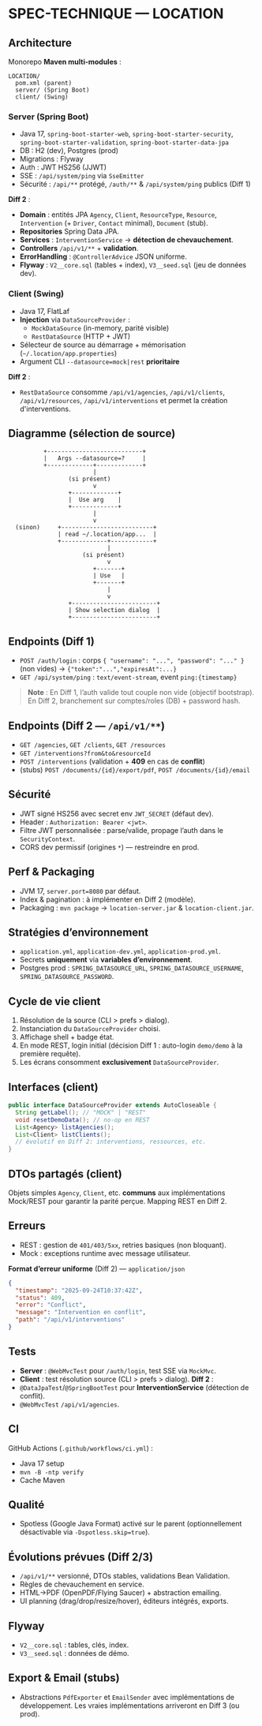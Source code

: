 # SPEC-TECHNIQUE — LOCATION

## Architecture
Monorepo **Maven multi-modules** :
```
LOCATION/
  pom.xml (parent)
  server/ (Spring Boot)
  client/ (Swing)
```

### Server (Spring Boot)
- Java 17, `spring-boot-starter-web`, `spring-boot-starter-security`, `spring-boot-starter-validation`, `spring-boot-starter-data-jpa`
- DB : H2 (dev), Postgres (prod)
- Migrations : Flyway
- Auth : JWT HS256 (JJWT)
- SSE : `/api/system/ping` via `SseEmitter`
- Sécurité : `/api/**` protégé, `/auth/**` & `/api/system/ping` publics (Diff 1)

**Diff 2** :
- **Domain** : entités JPA `Agency`, `Client`, `ResourceType`, `Resource`, `Intervention` (+ `Driver`, `Contact` minimal), `Document` (stub).
- **Repositories** Spring Data JPA.
- **Services** : `InterventionService` → **détection de chevauchement**.
- **Controllers** `/api/v1/**` + **validation**.
- **ErrorHandling** : `@ControllerAdvice` JSON uniforme.
- **Flyway** : `V2__core.sql` (tables + index), `V3__seed.sql` (jeu de données dev).

### Client (Swing)
- Java 17, FlatLaf
- **Injection** via `DataSourceProvider` :
  - `MockDataSource` (in-memory, parité visible)
  - `RestDataSource` (HTTP + JWT)
- Sélecteur de source au démarrage + mémorisation (`~/.location/app.properties`)
- Argument CLI `--datasource=mock|rest` **prioritaire**

**Diff 2** :
- `RestDataSource` consomme `/api/v1/agencies`, `/api/v1/clients`, `/api/v1/resources`, `/api/v1/interventions` et permet la création d'interventions.

## Diagramme (sélection de source)
```
          +---------------------------+
          |   Args --datasource=?     |
          +-------------+-------------+
                        |
                 (si présent)
                        v
                 +-------------+
                 |  Use arg    |
                 +-------------+
                        |
                        v
  (sinon)     +--------------------------+
              | read ~/.location/app...  |
              +-------------+------------+
                            |
                     (si présent)
                            v
                        +-------+
                        | Use   |
                        +-------+
                            |
                            v
                 +------------------------+
                 | Show selection dialog  |
                 +------------------------+
```

## Endpoints (Diff 1)
- `POST /auth/login` : corps `{ "username": "...", "password": "..." }` (non vides) → `{"token":"...","expiresAt":...}`
- `GET /api/system/ping` : `text/event-stream`, event `ping:{timestamp}`

> **Note** : En Diff 1, l’auth valide tout couple non vide (objectif bootstrap). En Diff 2, branchement sur comptes/roles (DB) + password hash.

## Endpoints (Diff 2 — `/api/v1/**`)
- `GET /agencies`, `GET /clients`, `GET /resources`
- `GET /interventions?from&to&resourceId`
- `POST /interventions` (validation + **409** en cas de **conflit**)
- (stubs) `POST /documents/{id}/export/pdf`, `POST /documents/{id}/email`

## Sécurité
- JWT signé HS256 avec secret env `JWT_SECRET` (défaut dev).
- Header : `Authorization: Bearer <jwt>`.
- Filtre JWT personnalisée : parse/valide, propage l’auth dans le `SecurityContext`.
- CORS dev permissif (origines `*`) — restreindre en prod.

## Perf & Packaging
- JVM 17, `server.port=8080` par défaut.
- Index & pagination : à implémenter en Diff 2 (modèle).
- Packaging : `mvn package` → `location-server.jar` & `location-client.jar`.

## Stratégies d’environnement
- `application.yml`, `application-dev.yml`, `application-prod.yml`.
- Secrets **uniquement** via **variables d’environnement**.
- Postgres prod : `SPRING_DATASOURCE_URL`, `SPRING_DATASOURCE_USERNAME`, `SPRING_DATASOURCE_PASSWORD`.

## Cycle de vie client
1. Résolution de la source (CLI > prefs > dialog).
2. Instanciation du `DataSourceProvider` choisi.
3. Affichage shell + badge état.
4. En mode REST, login initial (décision Diff 1 : auto-login `demo/demo` à la première requête).
5. Les écrans consomment **exclusivement** `DataSourceProvider`.

## Interfaces (client)
```java
public interface DataSourceProvider extends AutoCloseable {
  String getLabel(); // "MOCK" | "REST"
  void resetDemoData(); // no-op en REST
  List<Agency> listAgencies();
  List<Client> listClients();
  // évolutif en Diff 2: interventions, ressources, etc.
}
```

## DTOs partagés (client)
Objets simples `Agency`, `Client`, etc. **communs** aux implémentations Mock/REST pour garantir la parité perçue. Mapping REST en Diff 2.

## Erreurs
- REST : gestion de `401/403/5xx`, retries basiques (non bloquant).
- Mock : exceptions runtime avec message utilisateur.

**Format d’erreur uniforme** (Diff 2) — `application/json`
```json
{
  "timestamp": "2025-09-24T10:37:42Z",
  "status": 409,
  "error": "Conflict",
  "message": "Intervention en conflit",
  "path": "/api/v1/interventions"
}
```

## Tests
- **Server** : `@WebMvcTest` pour `/auth/login`, test SSE via `MockMvc`.
- **Client** : test résolution source (CLI > prefs > dialog).
**Diff 2** :
- `@DataJpaTest`/`@SpringBootTest` pour **InterventionService** (détection de conflit).
- `@WebMvcTest` `/api/v1/agencies`.

## CI
GitHub Actions (`.github/workflows/ci.yml`) :
- Java 17 setup
- `mvn -B -ntp verify`
- Cache Maven

## Qualité
- Spotless (Google Java Format) activé sur le parent (optionnellement désactivable via `-Dspotless.skip=true`).

## Évolutions prévues (Diff 2/3)
- `/api/v1/**` versionné, DTOs stables, validations Bean Validation.
- Règles de chevauchement en service.
- HTML→PDF (OpenPDF/Flying Saucer) + abstraction emailing.
- UI planning (drag/drop/resize/hover), éditeurs intégrés, exports.

## Flyway
- `V2__core.sql` : tables, clés, index.
- `V3__seed.sql` : données de démo.

## Export & Email (stubs)
- Abstractions `PdfExporter` et `EmailSender` avec implémentations de développement. Les vraies implémentations arriveront en Diff 3 (ou prod).
